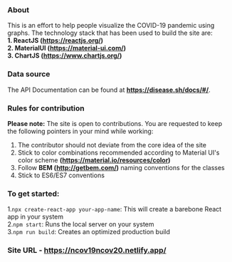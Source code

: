 ### About
This is an effort to help people visualize the COVID-19 pandemic using graphs. The technology stack that has been used to build the site are:<br/>
**1. ReactJS (https://reactjs.org/)**<br/>
**2. MaterialUI (https://material-ui.com/)**<br/>
**3. ChartJS (https://www.chartjs.org/)**<br/>

### Data source
The API Documentation can be found at **https://disease.sh/docs/#/**.

### Rules for contribution
**Please note:** The site is open to contributions. You are requested to keep the following pointers in your mind while working:
1. The contributor should not deviate from the core idea of the site
2. Stick to color combinations recommended according to Material UI's color scheme **(https://material.io/resources/color)**
3. Follow **BEM (http://getbem.com/)** naming conventions for the classes
4. Stick to ES6/ES7 conventions

### To get started:
1.`npx create-react-app your-app-name`: This will create a barebone React app in your system<br/>
2.`npm start`: Runs the local server on your system<br/>
3.`npm run build`: Creates an optimized production build<br/> 

### Site URL - https://ncov19ncov20.netlify.app/
